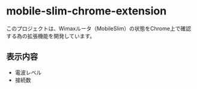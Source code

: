 # mobile-slim-chrome-extension
このプロジェクトは、Wimaxルータ（MobileSlim）の状態をChrome上で確認する為の拡張機能を開発しています。


## 表示内容
 - 電波レベル
 - 接続数